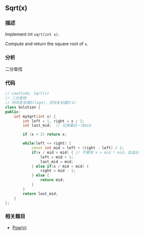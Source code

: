 ## Sqrt(x)

### 描述

Implement int `sqrt(int x)`.

Compute and return the square root of `x`.


### 分析

二分查找


### 代码

```cpp
// LeetCode, Sqrt(x)
// 二分查找
// 时间复杂度O(logn)，空间复杂度O(1)
class Solution {
public:
    int mySqrt(int x) {
        int left = 1, right = x / 2;
        int last_mid;  // 记录最近一次mid

        if (x < 2) return x;

        while(left <= right) {
            const int mid = left + (right - left) / 2;
            if(x / mid > mid) { // 不要用 x > mid * mid，会溢出
                left = mid + 1;
                last_mid = mid;
            } else if(x / mid < mid) {
                right = mid - 1;
            } else {
                return mid;
            }
        }
        return last_mid;
    }
};
```

### 相关题目

* [Pow(x)](pow.md)
